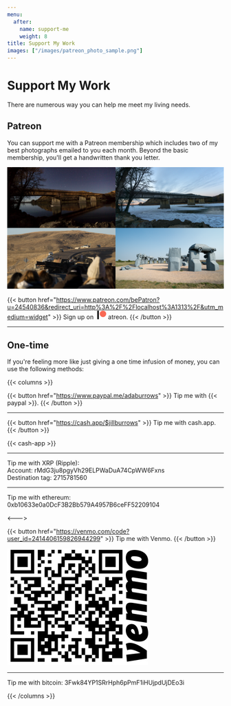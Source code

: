 ```yaml
---
menu:
  after:
    name: support-me
    weight: 8
title: Support My Work
images: ["/images/patreon_photo_sample.png"]
---
```


# Support My Work

There are numerous way you can help me meet my living needs.

## Patreon

You can support me with a Patreon membership which includes two of my best photographs emailed to you each month. Beyond the basic membership, you'll get a handwritten thank you letter.

![Sample Photos from Patreon.](/images/patreon_photo_sample.png)

{{< button href="https://www.patreon.com/bePatron?u=24540836&redirect_uri=http%3A%2F%2Flocalhost%3A1313%2F&utm_medium=widget" >}}
  Sign up on <svg class="display: inline-block; margin-bottom: -15px;" height="20px" version="1.1" viewBox="0 0 569 546" width="30px" xmlns="http://www.w3.org/2000/svg"><title>Patreon logo</title><g><circle style="fill: rgb(249, 104, 84)" cx="362.589996" cy="204.589996" data-fill="1" r="204.589996"></circle><rect data-fill="2" height="545.799988" width="100" x="0" y="0"></rect></g></svg>atreon.
{{< /button >}}

---

## One-time

If you're feeling more like just giving a one time infusion of money, you can use the following methods:

{{< columns >}}

{{< button href="https://www.paypal.me/adaburrows" >}}
  Tip me with {{< paypal >}}.
{{< /button >}}

---

{{< button href="https://cash.app/$jillburrows" >}}
  Tip me with cash.app.
{{< /button >}}

{{< cash-app >}}

---

Tip me with XRP (Ripple):<br />
Account: rMdG3ju8pgyVh29ELPWaDuA74CpWW6Fxns<br />
Destination tag: 2715781560

---

Tip me with ethereum: 0xb10633e0a0DcF3B2Bb579A4957B6ceFF52209104

<--->

{{< button href="https://venmo.com/code?user_id=2414406159826944299" >}}
  Tip me with Venmo.
{{< /button >}}

![](images/venmo.png)

---

Tip me with bitcoin: 3Fwk84YP1SRrHph6pPmF1iHUjpdUjDEo3i

{{< /columns >}}
